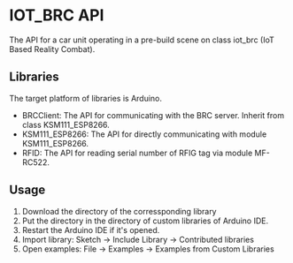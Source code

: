 # IOT\_BRC API #

The API for a car unit operating in a pre-build scene on class iot\_brc (IoT Based Reality Combat).

## Libraries ##

The target platform of libraries is Arduino.

- BRCClient: The API for communicating with the BRC server. Inherit from class KSM111\_ESP8266.
- KSM111\_ESP8266: The API for directly communicating with module KSM111\_ESP8266.
- RFID: The API for reading serial number of RFIG tag via module MF-RC522.

## Usage ##

1. Download the directory of the corressponding library
2. Put the directory in the directory of custom libraries of Arduino IDE.
3. Restart the Arduino IDE if it's opened.
4. Import library: Sketch -> Include Library -> Contributed libraries
5. Open examples: File -> Examples -> Examples from Custom Libraries
